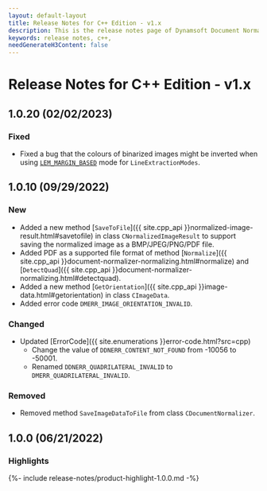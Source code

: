 ```yaml
---
layout: default-layout
title: Release Notes for C++ Edition - v1.x
description: This is the release notes page of Dynamsoft Document Normalizer SDK C++ Edition for version 1.x.
keywords: release notes, c++, 
needGenerateH3Content: false
---
```


# Release Notes for C++ Edition - v1.x

## 1.0.20 (02/02/2023)

### Fixed

- Fixed a bug that the colours of binarized images might be inverted when using [`LEM_MARGIN_BASED`]({{site.parameters}}reference/line-extraction-modes.html) mode for `LineExtractionModes`.

## 1.0.10 (09/29/2022)

### New

- Added a new method [`SaveToFile`]({{ site.cpp_api }}normalized-image-result.html#savetofile) in class `CNormalizedImageResult` to support saving the normalized image as a BMP/JPEG/PNG/PDF file.
- Added PDF as a supported file format of method [`Normalize`]({{ site.cpp_api }}document-normalizer-normalizing.html#normalize) and [`DetectQuad`]({{ site.cpp_api }}document-normalizer-normalizing.html#detectquad).
- Added a new method [`GetOrientation`]({{ site.cpp_api }}image-data.html#getorientation) in class `CImageData`.
- Added error code `DMERR_IMAGE_ORIENTATION_INVALID`.

### Changed

- Updated [ErrorCode]({{ site.enumerations }}error-code.html?src=cpp)
  - Change the value of `DDNERR_CONTENT_NOT_FOUND` from -10056 to -50001.
  - Renamed `DDNERR_QUADRILATERAL_INVALID` to `DMERR_QUADRILATERAL_INVALID`.

### Removed

- Removed method `SaveImageDataToFile` from class `CDocumentNormalizer`.

## 1.0.0 (06/21/2022)

### Highlights

{%- include release-notes/product-highlight-1.0.0.md -%}
